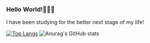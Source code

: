 ### Hello World!🙋🏻‍♀️ 
I have been studying for the better next stage of my life!

[![Top Langs](https://github-readme-stats.vercel.app/api/top-langs/?username=cge1023&layout=compact)](https://github.com/cge1023/github-readme-stats)
![Anurag's GitHub stats](https://github-readme-stats.vercel.app/api?username=cge1023&show_icons=true)
